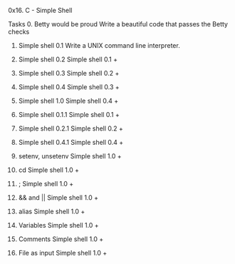 0x16. C - Simple Shell

Tasks
0. Betty would be proud
Write a beautiful code that passes the Betty checks

1. Simple shell 0.1
Write a UNIX command line interpreter.

2. Simple shell 0.2
Simple shell 0.1 +

3. Simple shell 0.3
Simple shell 0.2 +

4. Simple shell 0.4
Simple shell 0.3 +

5. Simple shell 1.0
Simple shell 0.4 +

6. Simple shell 0.1.1
Simple shell 0.1 +

7. Simple shell 0.2.1
Simple shell 0.2 +

8. Simple shell 0.4.1
Simple shell 0.4 +

9. setenv, unsetenv
Simple shell 1.0 +

10. cd
Simple shell 1.0 +

11. ;
Simple shell 1.0 +

12. && and ||
Simple shell 1.0 +

13. alias
Simple shell 1.0 +

14. Variables
Simple shell 1.0 +

15. Comments
Simple shell 1.0 +

16. File as input
Simple shell 1.0 +

